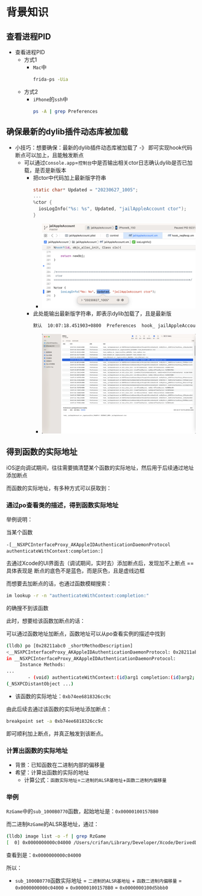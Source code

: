 # 背景知识

## 查看进程PID

* 查看进程PID
  * 方式1
    * `Mac`中
      ```bash
      frida-ps -Uia
      ```
  * 方式2
    * `iPhone`的`ssh`中
      ```bash
      ps -A | grep Preferences
      ```

## 确保最新的dylib插件动态库被加载

* 小技巧：想要确保：最新的dylib插件动态库被加载了 -》 即可实现hook代码断点可以加上，且能触发断点
  * 可以通过`Console.app`=`控制台`中是否输出相关ctor日志确认dylib是否已加载，是否是新版本
    * 把ctor中代码加上最新版字符串
      ```c
      static char* Updated = "20230627_1005";
      ...
      %ctor {
        iosLogInfo("%s: %s", Updated, "jailAppleAccount ctor");
      }
      ```
      * ![hook_ctor_updated](../assets/img/hook_ctor_updated.png)
    * 此处能输出最新版字符串，即表示dylib加载了，且是最新版
      ```bash
      默认  10:07:18.451903+0800  Preferences  hook_ jailAppleAccount.xm _logosLocalCtor_96660fcf: 20230627_1005: jailAppleAccount ctor
      ```
      * ![console_log_show_updated_ctor](../assets/img/console_log_show_updated_ctor.png)

## 得到函数的实际地址

iOS逆向调试期间，往往需要搞清楚某个函数的实际地址，然后用于后续通过地址添加断点

而函数的实际地址，有多种方式可以获取到：

### 通过po查看类的描述，得到函数实际地址

举例说明：

当某个函数

`-[__NSXPCInterfaceProxy_AKAppleIDAuthenticationDaemonProtocol authenticateWithContext:completion:]`

去通过Xcode的UI界面去（调试期间，实时去）添加断点后，发现加不上断点 == 具体表现是 断点的底色不是蓝色，而是灰色，且是虚线边框

而想要去加断点的话，也通过函数模糊搜索：

```bash
im lookup -r -n "authenticateWithContext:completion:"
```

的确搜不到该函数

此时，想要给该函数加断点的话：

可以通过函数地址加断点，函数地址可以从po查看实例的描述中找到

```bash
(lldb) po [0x28211abc0 _shortMethodDescription]
<__NSXPCInterfaceProxy_AKAppleIDAuthenticationDaemonProtocol: 0x28211abc0>:
in __NSXPCInterfaceProxy_AKAppleIDAuthenticationDaemonProtocol:
     Instance Methods:
...
        - (void) authenticateWithContext:(id)arg1 completion:(id)arg2; (0xb74ee6818326cc9c)
(_NSXPCDistantObject ...)
```

* 该函数的实际地址：`0xb74ee6818326cc9c`

由此后续去通过该函数的实际地址添加断点：

```bash
breakpoint set -a 0xb74ee6818326cc9c
```

即可顺利加上断点，并真正触发到该断点。

### 计算出函数的实际地址

* 背景：已知函数在二进制内部的偏移量
* 希望：计算出函数的实际的地址
  * 计算公式：`函数实际地址`=`二进制的ALSR基地址`+`函数二进制内偏移量` 

### 举例

`RzGame`中的`sub_1000B0770`函数，起始地址是：`0x00000100157BB0`

而二进制`RzGame`的ALSR基地址，通过：

```bash
(lldb) image list -o -f | grep RzGame
[  0] 0x0000000000c04000 /Users/crifan/Library/Developer/Xcode/DerivedData/udg-cuzlxqfnklemxfexjbcfnupseasc/Build/Products/Debug-iphoneos/udg.app/RzGame
```

查看到是：`0x0000000000c04000`

所以：

* `sub_1000B0770`函数实际地址 = `二进制的ALSR基地址` + `函数二进制内偏移量` = `0x0000000000c04000` + `0x00000100157BB0` = `0x0000000100d5bbb0`
